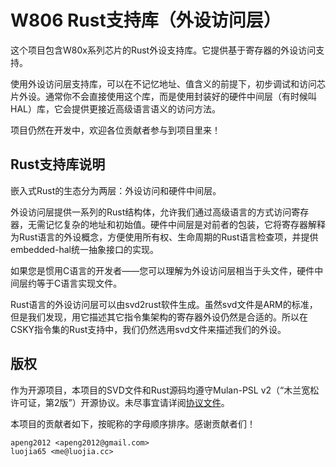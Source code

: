 # W806 Rust支持库（外设访问层）

这个项目包含W80x系列芯片的Rust外设支持库。它提供基于寄存器的外设访问支持。

使用外设访问层支持库，可以在不记忆地址、值含义的前提下，初步调试和访问芯片外设。通常你不会直接使用这个库，而是使用封装好的硬件中间层（有时候叫HAL）库，它会提供更接近高级语言语义的访问方法。

项目仍然在开发中，欢迎各位贡献者参与到项目里来！

## Rust支持库说明

嵌入式Rust的生态分为两层：外设访问和硬件中间层。

外设访问层提供一系列的Rust结构体，允许我们通过高级语言的方式访问寄存器，无需记忆复杂的地址和初始值。硬件中间层是对前者的包装，它将寄存器解释为Rust语言的外设概念，方便使用所有权、生命周期的Rust语言检查项，并提供embedded-hal统一抽象接口的实现。

如果您是惯用C语言的开发者——您可以理解为外设访问层相当于头文件，硬件中间层约等于C语言实现文件。

Rust语言的外设访问层可以由svd2rust软件生成。虽然svd文件是ARM的标准，但是我们发现，用它描述其它指令集架构的寄存器外设仍然是合适的。所以在CSKY指令集的Rust支持中，我们仍然选用svd文件来描述我们的外设。

## 版权

作为开源项目，本项目的SVD文件和Rust源码均遵守Mulan-PSL v2（“木兰宽松许可证，第2版”）开源协议。未尽事宜请详阅[协议文件](LICENSE)。

本项目的贡献者如下，按昵称的字母顺序排序。感谢贡献者们！

```
apeng2012 <apeng2012@gmail.com>
luojia65 <me@luojia.cc>
```
